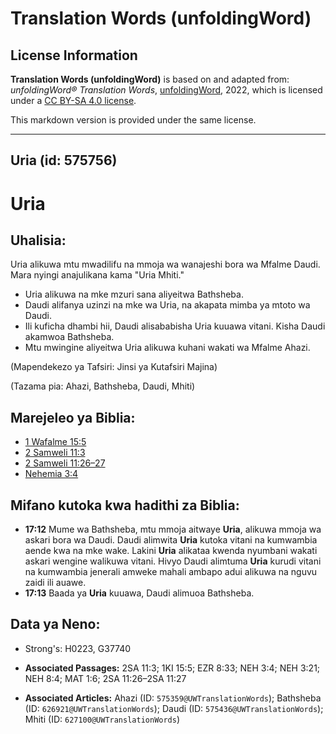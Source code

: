 # Translation Words (unfoldingWord)

## License Information

**Translation Words (unfoldingWord)** is based on and adapted from: _unfoldingWord® Translation Words_, [unfoldingWord](https://unfoldingword.org/utw), 2022, which is licensed under a [CC BY-SA 4.0 license](https://creativecommons.org/licenses/by-sa/4.0/legalcode.en).

This markdown version is provided under the same license.



--------------------------------

## Uria (id: 575756)

Uria
====

Uhalisia:
---------

Uria alikuwa mtu mwadilifu na mmoja wa wanajeshi bora wa Mfalme Daudi. Mara nyingi anajulikana kama "Uria Mhiti."

* Uria alikuwa na mke mzuri sana aliyeitwa Bathsheba.
* Daudi alifanya uzinzi na mke wa Uria, na akapata mimba ya mtoto wa Daudi.
* Ili kuficha dhambi hii, Daudi alisababisha Uria kuuawa vitani. Kisha Daudi akamwoa Bathsheba.
* Mtu mwingine aliyeitwa Uria alikuwa kuhani wakati wa Mfalme Ahazi.

(Mapendekezo ya Tafsiri: Jinsi ya Kutafsiri Majina)

(Tazama pia: Ahazi, Bathsheba, Daudi, Mhiti)

Marejeleo ya Biblia:
--------------------

* [1 Wafalme 15:5](https://ref.ly/1Kgs15:5)
* [2 Samweli 11:3](https://ref.ly/2Sam11:3)
* [2 Samweli 11:26–27](https://ref.ly/2Sam11:26-2Sam11:27)
* [Nehemia 3:4](https://ref.ly/Neh3:4)

Mifano kutoka kwa hadithi za Biblia:
------------------------------------

* **17:12** Mume wa Bathsheba, mtu mmoja aitwaye **Uria**, alikuwa mmoja wa askari bora wa Daudi. Daudi alimwita **Uria** kutoka vitani na kumwambia aende kwa na mke wake. Lakini **Uria** alikataa kwenda nyumbani wakati askari wengine walikuwa vitani. Hivyo Daudi alimtuma **Uria** kurudi vitani na kumwambia jenerali amweke mahali ambapo adui alikuwa na nguvu zaidi ili auawe.
* **17:13** Baada ya **Uria** kuuawa, Daudi alimuoa Bathsheba.

Data ya Neno:
-------------

* Strong's: H0223, G37740

* **Associated Passages:** 2SA 11:3; 1KI 15:5; EZR 8:33; NEH 3:4; NEH 3:21; NEH 8:4; MAT 1:6; 2SA 11:26–2SA 11:27
* **Associated Articles:** Ahazi (ID: `575359@UWTranslationWords`); Bathsheba (ID: `626921@UWTranslationWords`); Daudi (ID: `575436@UWTranslationWords`); Mhiti (ID: `627100@UWTranslationWords`)

